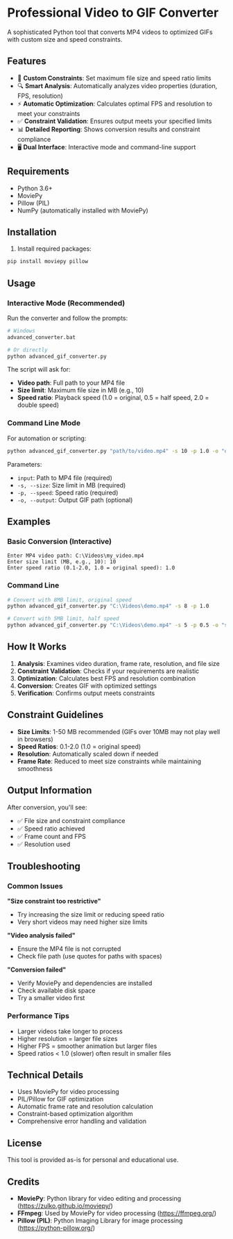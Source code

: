 # Professional Video to GIF Converter

A sophisticated Python tool that converts MP4 videos to optimized GIFs with custom size and speed constraints.

## Features

- 🎯 **Custom Constraints**: Set maximum file size and speed ratio limits
- 🔍 **Smart Analysis**: Automatically analyzes video properties (duration, FPS, resolution)
- ⚡ **Automatic Optimization**: Calculates optimal FPS and resolution to meet your constraints
- ✅ **Constraint Validation**: Ensures output meets your specified limits
- 📊 **Detailed Reporting**: Shows conversion results and constraint compliance
- 🖥️ **Dual Interface**: Interactive mode and command-line support

## Requirements

- Python 3.6+
- MoviePy
- Pillow (PIL)
- NumPy (automatically installed with MoviePy)

## Installation

1. Install required packages:
```bash
pip install moviepy pillow
```

## Usage

### Interactive Mode (Recommended)

Run the converter and follow the prompts:

```bash
# Windows
advanced_converter.bat

# Or directly
python advanced_gif_converter.py
```

The script will ask for:
- **Video path**: Full path to your MP4 file
- **Size limit**: Maximum file size in MB (e.g., 10)
- **Speed ratio**: Playback speed (1.0 = original, 0.5 = half speed, 2.0 = double speed)

### Command Line Mode

For automation or scripting:

```bash
python advanced_gif_converter.py "path/to/video.mp4" -s 10 -p 1.0 -o "output.gif"
```

Parameters:
- `input`: Path to MP4 file (required)
- `-s, --size`: Size limit in MB (required)
- `-p, --speed`: Speed ratio (required)
- `-o, --output`: Output GIF path (optional)

## Examples

### Basic Conversion (Interactive)
```
Enter MP4 video path: C:\Videos\my_video.mp4
Enter size limit (MB, e.g., 10): 10
Enter speed ratio (0.1-2.0, 1.0 = original speed): 1.0
```

### Command Line
```bash
# Convert with 8MB limit, original speed
python advanced_gif_converter.py "C:\Videos\demo.mp4" -s 8 -p 1.0

# Convert with 5MB limit, half speed
python advanced_gif_converter.py "C:\Videos\demo.mp4" -s 5 -p 0.5 -o "slow_demo.gif"
```

## How It Works

1. **Analysis**: Examines video duration, frame rate, resolution, and file size
2. **Constraint Validation**: Checks if your requirements are realistic
3. **Optimization**: Calculates best FPS and resolution combination
4. **Conversion**: Creates GIF with optimized settings
5. **Verification**: Confirms output meets constraints

## Constraint Guidelines

- **Size Limits**: 1-50 MB recommended (GIFs over 10MB may not play well in browsers)
- **Speed Ratios**: 0.1-2.0 (1.0 = original speed)
- **Resolution**: Automatically scaled down if needed
- **Frame Rate**: Reduced to meet size constraints while maintaining smoothness

## Output Information

After conversion, you'll see:
- ✅ File size and constraint compliance
- ✅ Speed ratio achieved
- ✅ Frame count and FPS
- ✅ Resolution used

## Troubleshooting

### Common Issues

**"Size constraint too restrictive"**
- Try increasing the size limit or reducing speed ratio
- Very short videos may need higher size limits

**"Video analysis failed"**
- Ensure the MP4 file is not corrupted
- Check file path (use quotes for paths with spaces)

**"Conversion failed"**
- Verify MoviePy and dependencies are installed
- Check available disk space
- Try a smaller video first

### Performance Tips

- Larger videos take longer to process
- Higher resolution = larger file sizes
- Higher FPS = smoother animation but larger files
- Speed ratios < 1.0 (slower) often result in smaller files

## Technical Details

- Uses MoviePy for video processing
- PIL/Pillow for GIF optimization
- Automatic frame rate and resolution calculation
- Constraint-based optimization algorithm
- Comprehensive error handling and validation

## License

This tool is provided as-is for personal and educational use.

## Credits

- **MoviePy**: Python library for video editing and processing (https://zulko.github.io/moviepy/)
- **FFmpeg**: Used by MoviePy for video processing (https://ffmpeg.org/)
- **Pillow (PIL)**: Python Imaging Library for image processing (https://python-pillow.org/)